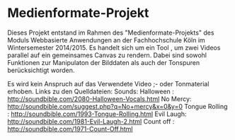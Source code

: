 Medienformate-Projekt
=====================

Dieses Projekt entstand im Rahmen des "Medienformate-Projekts" des Moduls Webbasierte Anwendungen an der Fachhochschule Köln im Wintersemester 2014/2015. 
Es handelt sich um ein Tool , um zwei Videos parallel auf ein gemeinsames Canvas zu rendern. Dabei sind sowohl Funktionen zur Manipulaton der Bilddaten 
als auch der Tonspuren berücksichtigt worden. 

Es wird kein Anspruch auf das Verwendete Video ;- oder Tonmaterial erhoben.
Links zu den Quelldateien:
Sounds:
Halloween : 
  http://soundbible.com/2080-Halloween-Vocals.html
No Mercy:
  http://soundbible.com/suggest.php?q=No+mercy&x=0&y=0
Tongue Rolling : 
  http://soundbible.com/1993-Tongue-Rolling.html
Evil Laugh:
  http://soundbible.com/1981-Evil-Laugh-2.html
Count off : 
  http://soundbible.com/1971-Count-Off.html

  

